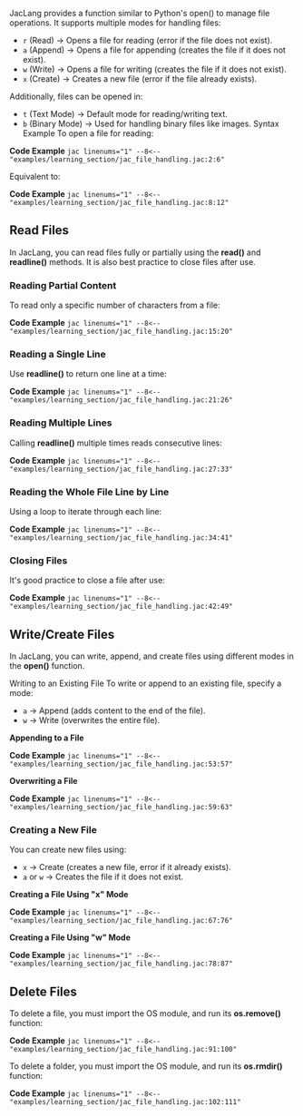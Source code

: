 JacLang provides a function similar to Python's open() to manage file operations. It supports multiple modes for handling files:

- `r` (Read) → Opens a file for reading (error if the file does not exist).
- `a` (Append) → Opens a file for appending (creates the file if it does not exist).
- `w` (Write) → Opens a file for writing (creates the file if it does not exist).
- `x` (Create) → Creates a new file (error if the file already exists).

Additionally, files can be opened in:

- `t` (Text Mode) → Default mode for reading/writing text.
- `b` (Binary Mode) → Used for handling binary files like images.
Syntax Example
To open a file for reading:

**Code Example**
    ```jac linenums="1"
    --8<-- "examples/learning_section/jac_file_handling.jac:2:6"
    ```

Equivalent to:

**Code Example**
    ```jac linenums="1"
    --8<-- "examples/learning_section/jac_file_handling.jac:8:12"
    ```

## Read Files

In JacLang, you can read files fully or partially using the **read()** and **readline()** methods. It is also best practice to close files after use.

### Reading Partial Content

To read only a specific number of characters from a file:

**Code Example**
    ```jac linenums="1"
    --8<-- "examples/learning_section/jac_file_handling.jac:15:20"
    ```

### Reading a Single Line

Use **readline()** to return one line at a time:

**Code Example**
    ```jac linenums="1"
    --8<-- "examples/learning_section/jac_file_handling.jac:21:26"
    ```

### Reading Multiple Lines

Calling **readline()** multiple times reads consecutive lines:

**Code Example**
    ```jac linenums="1"
    --8<-- "examples/learning_section/jac_file_handling.jac:27:33"
    ```

### Reading the Whole File Line by Line

Using a loop to iterate through each line:

**Code Example**
    ```jac linenums="1"
    --8<-- "examples/learning_section/jac_file_handling.jac:34:41"
    ```

### Closing Files
It's good practice to close a file after use:

**Code Example**
    ```jac linenums="1"
    --8<-- "examples/learning_section/jac_file_handling.jac:42:49"
    ```

## Write/Create Files

In JacLang, you can write, append, and create files using different modes in the **open()** function.

Writing to an Existing File
To write or append to an existing file, specify a mode:

- `a` → Append (adds content to the end of the file).
- `w` → Write (overwrites the entire file).

**Appending to a File**

**Code Example**
    ```jac linenums="1"
    --8<-- "examples/learning_section/jac_file_handling.jac:53:57"
    ```

**Overwriting a File**

**Code Example**
    ```jac linenums="1"
    --8<-- "examples/learning_section/jac_file_handling.jac:59:63"
    ```

### Creating a New File

You can create new files using:

- `x` → Create (creates a new file, error if it already exists).
- `a` or `w` → Creates the file if it does not exist.

**Creating a File Using "x" Mode**

**Code Example**
    ```jac linenums="1"
    --8<-- "examples/learning_section/jac_file_handling.jac:67:76"
    ```

**Creating a File Using "w" Mode**

**Code Example**
    ```jac linenums="1"
    --8<-- "examples/learning_section/jac_file_handling.jac:78:87"
    ```

## Delete Files

To delete a file, you must import the OS module, and run its **os.remove()** function:

**Code Example**
    ```jac linenums="1"
    --8<-- "examples/learning_section/jac_file_handling.jac:91:100"
    ```

To delete a folder, you must import the OS module, and run its **os.rmdir()** function:

**Code Example**
    ```jac linenums="1"
    --8<-- "examples/learning_section/jac_file_handling.jac:102:111"
    ```
